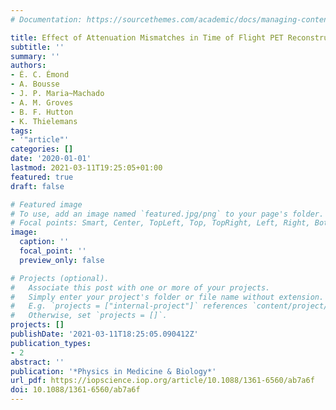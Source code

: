 ```yaml
---
# Documentation: https://sourcethemes.com/academic/docs/managing-content/

title: Effect of Attenuation Mismatches in Time of Flight PET Reconstruction
subtitle: ''
summary: ''
authors:
- É. C. Émond
- A. Bousse
- J. P. Maria~Machado
- A. M. Groves
- B. F. Hutton
- K. Thielemans
tags:
- '"article"'
categories: []
date: '2020-01-01'
lastmod: 2021-03-11T19:25:05+01:00
featured: true
draft: false

# Featured image
# To use, add an image named `featured.jpg/png` to your page's folder.
# Focal points: Smart, Center, TopLeft, Top, TopRight, Left, Right, BottomLeft, Bottom, BottomRight.
image:
  caption: ''
  focal_point: ''
  preview_only: false

# Projects (optional).
#   Associate this post with one or more of your projects.
#   Simply enter your project's folder or file name without extension.
#   E.g. `projects = ["internal-project"]` references `content/project/deep-learning/index.md`.
#   Otherwise, set `projects = []`.
projects: []
publishDate: '2021-03-11T18:25:05.090412Z'
publication_types:
- 2
abstract: ''
publication: '*Physics in Medicine & Biology*'
url_pdf: https://iopscience.iop.org/article/10.1088/1361-6560/ab7a6f
doi: 10.1088/1361-6560/ab7a6f
---
```

